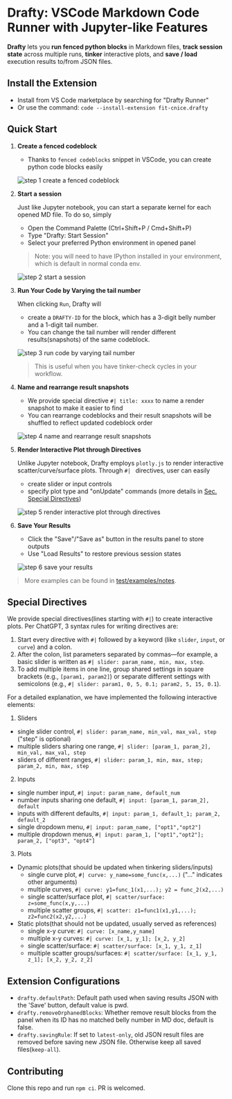 # Drafty: VSCode Markdown Code Runner with Jupyter-like Features

**Drafty** lets you **run fenced python blocks** in Markdown files, **track session state** across multiple runs, **tinker** interactive plots, and **save / load** execution results to/from JSON files.

## Install the Extension

- Install from VS Code marketplace by searching for "Drafty Runner"
- Or use the command: `code --install-extension fit-cnice.drafty`

## Quick Start

1. **Create a fenced codeblock**

   - Thanks to `fenced codeblocks` snippet in VSCode, you can create python code blocks easily

   ![step 1 create a fenced codeblock](https://s3.gifyu.com/images/bSLo7.gif)

2. **Start a session**

   Just like Jupyter notebook, you can start a separate kernel for each opened MD file. To do so, simply

   - Open the Command Palette (Ctrl+Shift+P / Cmd+Shift+P)
   - Type "Drafty: Start Session"
   - Select your preferred Python environment in opened panel

   > Note: you will need to have IPython installed in your environment, which is default in normal conda env.

   ![step 2 start a session](https://s3.gifyu.com/images/bSLor.gif)

3. **Run Your Code by Varying the tail number**

   When clicking `Run`, Drafty will 
   - create a `DRAFTY-ID` for the block, which has a 3-digit belly number and a 1-digit tail number. 
   - You can change the tail number will render different results(snapshots) of the same codeblock. 

   ![step 3 run code by varying tail number](https://s3.gifyu.com/images/bSL1b.gif)

   > This is useful when you have tinker-check cycles in your workflow.

4. **Name and rearrange result snapshots**
   - We provide special directive `#| title: xxxx` to name a render snapshot to make it easier to find
   - You can rearrange codeblocks and their result snapshots will be shuffled to reflect updated codeblock order

   ![step 4 name and rearrange result snapshots](https://s3.gifyu.com/images/bSL15.gif)

5. **Render Interactive Plot through Directives**

   Unlike Jupyter notebook, Drafty employs `plotly.js` to render interactive scatter/curve/surface plots. Through `#| ` directives, user can easily 
   - create slider or input controls 
   - specify plot type and "onUpdate" commands (more details in [Sec. Special Directives](#special-directives))

   ![step 5 render interactive plot through directives](https://s3.gifyu.com/images/bSLB5.gif)

6. **Save Your Results**
   - Click the "Save"/"Save as" button in the results panel to store outputs
   - Use "Load Results" to restore previous session states

   ![step 6 save your results](https://s3.gifyu.com/images/bSLyQ.gif)

>More examples can be found in [test/examples/notes](./test/examples/notes/).

## Special Directives

We provide special directives(lines starting with `#|`) to create interactive plots. Per ChatGPT, 3 syntax rules for writing directives are:

1. Start every directive with `#|` followed by a keyword (like `slider`, `input`, or `curve`) and a colon.  
2. After the colon, list parameters separated by commas—for example, a basic slider is written as `#| slider: param_name, min, max, step`.  
3. To add multiple items in one line, group shared settings in square brackets (e.g., `[param1, param2]`) or separate different settings with semicolons (e.g., `#| slider: param1, 0, 5, 0.1; param2, 5, 15, 0.1`).

For a detailed explanation, we have implemented the following interactive elements:

1. Sliders
- single slider control, `#| slider: param_name, min_val, max_val, step` ("step" is optional)
- multiple sliders sharing one range, `#| slider: [param_1, param_2], min_val, max_val, step`
- sliders of different ranges, `#| slider: param_1, min, max, step; param_2, min, max, step`

2. Inputs
- single number input, `#| input: param_name, default_num`
- number inputs sharing one default, `#| input: [param_1, param_2], default`
- inputs with different defaults, `#| input: param_1, default_1; param_2, default_2`
- single dropdown menu, `#| input: param_name, ["opt1","opt2"]`
- multiple dropdown menus, `#| input: param_1, ["opt1","opt2"]; param_2, ["opt3", "opt4"]`

3. Plots
+ Dynamic plots(that should be updated when tinkering sliders/inputs)
   - single curve plot, `#| curve: y_name=some_func(x,...)` ("..." indicates other arguments)
   - multiple curves, `#| curve: y1=func_1(x1,...); y2 = func_2(x2,...)`
   - single scatter/surface plot, `#| scatter/surface: z=some_func(x,y,...)` 
   - multiple scatter groups, `#| scatter: z1=func1(x1,y1,...); z2=func2(x2,y2,...)`
+ Static plots(that should not be updated, usually served as references)
   - single x-y curve: `#| curve: [x_name,y_name]`
   - multiple x-y curves: `#| curve: [x_1, y_1]; [x_2, y_2]`
   - single scatter/surface: `#| scatter/surface: [x_1, y_1, z_1]`
   - multiple scatter groups/surfaces: `#| scatter/surface: [x_1, y_1, z_1]; [x_2, y_2, z_2]`

## Extension Configurations

- `drafty.defaultPath`: Default path used when saving results JSON with the 'Save' button, default value is pwd.
- `drafty.removeOrphanedBlocks`: Whether remove result blocks from the panel when its ID has no matched belly number in MD doc, default is false.
- `drafty.savingRule`: If set to `latest-only`, old JSON result files are removed before saving new JSON file. Otherwise keep all saved files(`keep-all`).

## Contributing

Clone this repo and run `npm ci`. PR is welcomed.

